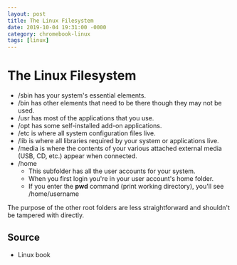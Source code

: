 ```yaml
---
layout: post
title: The Linux Filesystem
date: 2019-10-04 19:31:00 -0000
category: chromebook-linux
tags: [linux]
---
```

# The Linux Filesystem

<ul>
<li>/sbin has your system's essential elements.</li>
<li>/bin has other elements that need to be there though they may not be used.</li>
<li>/usr has most of the applications that you use.</li>
<li>/opt has some self-installed add-on applications.</li>
<li>/etc is where all system configuration files live.</li>
<li>/lib is where all libraries required by your system or applications live.</li>
<li>/media is where the contents of your various attached external media (USB, CD, etc.) appear when connected.</li>
<li>/home
<ul>
<li>This subfolder has all the user accounts for your system.</li>
<li>When you first login you're in your user account's home folder.</li>
<li>If you enter the&nbsp;<b>pwd</b>&nbsp;command (print working directory), you'll see /home/username</li>
</ul>
</ul>
<p>The purpose of the other root folders are less straightforward and shouldn't be tampered with directly.</p>

<h2>Source</h2>
<ul>
<li>Linux book</li>
</ul>
